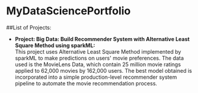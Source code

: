 # MyDataSciencePortfolio

##List of Projects:
<br/> 
* **Project: Big Data: Build Recommender System with Alternative Least Square Method using sparkML:**
<br/>This project uses Alternative Least Square Method implemented by sparkML to make predictions on users' movie preferences. The data used is the MovieLens Data, which contain 25 million movie ratings applied to 62,000 movies by 162,000 users. The best model obtained is incorporated into a simple production-level recommender system pipeline to automate the movie recommendation process.

